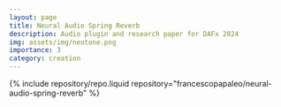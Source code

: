 ```yaml
---
layout: page
title: Neural Audio Spring Reverb
description: Audio plugin and research paper for DAFx 2024
img: assets/img/neutone.png
importance: 3
category: creation
---
```


{% include repository/repo.liquid repository="francescopapaleo/neural-audio-spring-reverb" %}

